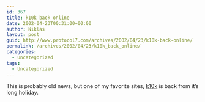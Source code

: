 ```yaml
---
id: 367
title: k10k back online
date: 2002-04-23T00:31:00+00:00
author: Niklas
layout: post
guid: http://www.protocol7.com/archives/2002/04/23/k10k-back-online/
permalink: /archives/2002/04/23/k10k_back_online/
categories:
  - Uncategorized
tags:
  - Uncategorized
---
```

<div class='microid-cad228dc2c0b0105250024a81fbb9457b26dec3b'>
  <p>
    This is probably old news, but one of my favorite sites, <a href="http://www.k10k.net/">k10k</a> is back from it&#8217;s long holiday.
  </p>
</div>